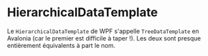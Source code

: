# HierarchicalDataTemplate 

Le `HierarchicalDataTemplate` de WPF s'appelle `TreeDataTemplate` en Avalonia (car le premier est difficile à taper !). Les deux sont presque entièrement équivalents à part le nom.

<XpfAd/>